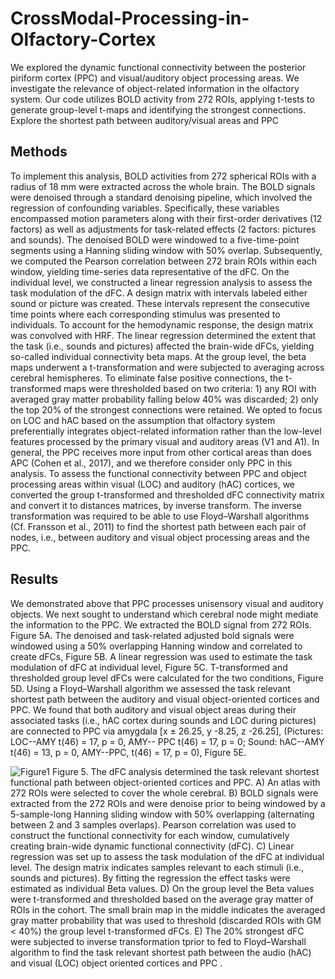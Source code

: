 # CrossModal-Processing-in-Olfactory-Cortex
 We explored the dynamic functional connectivity between the posterior piriform cortex (PPC) and visual/auditory object processing areas.  We investigate the relevance of object-related information in the olfactory system. Our code utilizes BOLD activity from 272 ROIs, applying t-tests to generate group-level t-maps and identifying the strongest connections. Explore the shortest path between auditory/visual areas and PPC

## Methods 
To implement this analysis, BOLD activities from 272 spherical ROIs with a radius of 18 mm were extracted across the whole brain. The BOLD signals were denoised through a standard denoising pipeline, which involved the regression of confounding variables. Specifically, these variables encompassed motion parameters along with their first-order derivatives (12 factors) as well as adjustments for task-related effects (2 factors: pictures and sounds). The denoised BOLD were windowed to a five-time-point segments using a Hanning sliding window with 50% overlap. Subsequently, we computed the Pearson correlation between 272 brain ROIs within each window, yielding time-series data representative of the dFC. 
On the individual level, we constructed a linear regression analysis to assess the task modulation of the dFC. A design matrix with intervals labeled either sound or picture was created. These intervals represent the consecutive time points where each corresponding stimulus was presented to individuals. To account for the hemodynamic response, the design matrix was convolved with HRF. The linear regression determined the extent that the task (i.e., sounds and pictures) affected the brain-wide dFCs, yielding so-called individual connectivity beta maps. At the group level, the beta maps underwent a t-transformation and were subjected to averaging across cerebral hemispheres. To eliminate false positive connections, the t-transformed maps were thresholded based on two criteria: 1) any ROI with averaged gray matter probability falling below 40% was discarded; 2) only the top 20% of the strongest connections were retained.
We opted to focus on LOC and hAC based on the assumption that olfactory system preferentially integrates object-related information rather than the low-level features processed by the primary visual and auditory areas (V1 and A1). In general, the PPC receives more input from other cortical areas than does APC (Cohen et al., 2017), and we therefore consider only PPC in this analysis. To assess the functional connectivity between PPC and object processing areas within visual (LOC) and auditory (hAC) cortices, we converted the group t-transformed and thresholded dFC connectivity matrix and convert it to distances matrices, by inverse transform. The inverse transformation was required to be able to use  Floyd–Warshall algorithms (Cf. Fransson et al., 2011) to find the shortest path between each pair of nodes, i.e., between auditory and visual object processing areas and the PPC.


## Results 
We demonstrated above that PPC processes unisensory visual and auditory objects. We next sought to understand which cerebral node might mediate the information to the PPC. We extracted the BOLD signal from 272 ROIs. Figure 5A. The denoised and task-related adjusted bold signals were windowed using a 50% overlapping Hanning window and correlated to create dFCs, Figure 5B. A linear regression was used to estimate the task modulation of dFC at individual level, Figure 5C. T-transformed and thresholded group level dFCs were calculated for the two conditions, Figure 5D. Using a Floyd–Warshall algorithm we assessed the task relevant shortest path between the auditory and visual object-oriented cortices and PPC. We found that both auditory and visual object areas during their associated tasks (i.e., hAC cortex during sounds and LOC during pictures) are connected to PPC via amygdala [x ± 26.25, y -8.25, z -26.25],  (Pictures: LOC--AMY t(46) = 17, p = 0, AMY-- PPC t(46) = 17, p = 0; Sound: hAC--AMY t(46) = 13, p = 0, AMY--PPC, t(46) = 17, p = 0), Figure 5E.

![Figure1](https://github.com/Behzad-Iravani/CrossModal-Processing-in-Olfactory-Cortex/assets/7909726/13021af4-626e-4afb-a106-69391138921a)
Figure 5. The dFC analysis determined the task relevant shortest functional path between object-oriented cortices and PPC. A) An atlas with 272 ROIs were selected to cover the whole cerebral. B) BOLD signals were extracted from the 272 ROIs and were denoise prior to being windowed by a 5-sample-long Hanning sliding window with 50% overlapping (alternating between 2 and 3 samples overlaps). Pearson correlation was used to construct the functional connectivity for each window, cumulatively creating brain-wide dynamic functional connectivity (dFC). C) Linear regression was set up to assess the task modulation of the dFC at individual level. The design matrix indicates samples relevant to each stimuli (i.e., sounds and pictures). By fitting the regression the effect tasks were estimated as individual Beta values. D) On the group level the Beta values were t-transformed and thresholded based on the average gray matter of ROIs in the cohort. The small brain map in the middle indicates the averaged gray matter probability that was used to threshold (discarded ROIs with GM < 40%) the group level t-transformed dFCs. E) The 20% strongest dFC were subjected to inverse transformation tprior to fed to Floyd–Warshall algorithm to find the task relevant shortest path between the audio (hAC) and visual (LOC) object oriented cortices and PPC . 
